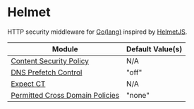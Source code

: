 # Helmet

HTTP security middleware for [Go(lang)](https://golang.org/) inspired by [HelmetJS](https://helmetjs.github.io/).

| Module                                                                                                             | Default Value(s) |
| ------------------------------------------------------------------------------------------------------------------ | ---------------- |
| [Content Security Policy](https://developer.mozilla.org/en-US/docs/Web/HTTP/CSP)                                   | N/A              |
| [DNS Prefetch Control](https://developer.mozilla.org/en-US/docs/Web/HTTP/Headers/X-DNS-Prefetch-Control)           | "off"            |
| [Expect CT](https://developer.mozilla.org/en-US/docs/Web/HTTP/Headers/Expect-CT)                                   | N/A              |
| [Permitted Cross Domain Policies](https://owasp.org/www-project-secure-headers/#x-permitted-cross-domain-policies) | "none"           |
